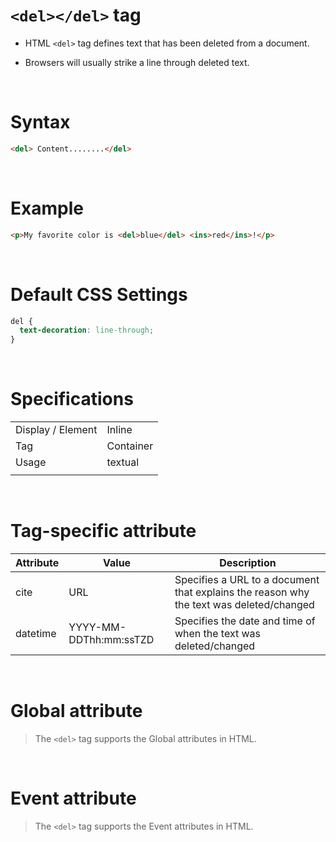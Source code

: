 # `<del></del>` tag

- HTML `<del>` tag defines text that has been deleted from a document.

- Browsers will usually strike a line through deleted text.

&nbsp;

# Syntax

```html
<del> Content........</del>
```

&nbsp;

# Example

```html
<p>My favorite color is <del>blue</del> <ins>red</ins>!</p>
```

&nbsp;

# Default CSS Settings

```css
del {
  text-decoration: line-through;
}
```

&nbsp;

# Specifications

|                   |           |
| ----------------- | --------- |
| Display / Element | Inline    |
| Tag               | Container |
| Usage             | textual   |
|                   |           |

&nbsp;

# Tag-specific attribute

| Attribute | Value                  | Description                                                                             |
| --------- | ---------------------- | --------------------------------------------------------------------------------------- |
| cite      | URL                    | Specifies a URL to a document that explains the reason why the text was deleted/changed |
| datetime  | YYYY-MM-DDThh:mm:ssTZD | Specifies the date and time of when the text was deleted/changed                        |

&nbsp;

# Global attribute

> The `<del>` tag supports the Global attributes in HTML.

&nbsp;

# Event attribute

> The `<del>` tag supports the Event attributes in HTML.
